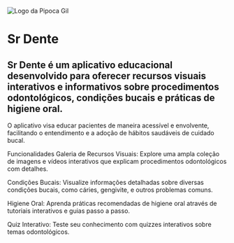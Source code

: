 ![Logo da Pipoca Gil](https://media.licdn.com/dms/image/C4D0BAQG9xHNBZdXEsA/company-logo_200_200/0/1645538772194/pipoca_gil_logo?e=2147483647&v=beta&t=0umotbH59HGBlW3aLiN5M2oyOjd-27IKLNY5cUy94kY)

# Sr Dente

## Sr Dente é um aplicativo educacional desenvolvido para oferecer recursos visuais interativos e informativos sobre procedimentos odontológicos, condições bucais e práticas de higiene oral. 
O aplicativo visa educar pacientes de maneira acessível e envolvente, facilitando o entendimento e a adoção de hábitos saudáveis de cuidado bucal.

Funcionalidades
Galeria de Recursos Visuais: Explore uma ampla coleção de imagens e vídeos interativos que explicam procedimentos odontológicos com detalhes.

Condições Bucais: Visualize informações detalhadas sobre diversas condições bucais, como cáries, gengivite, e outros problemas comuns.

Higiene Oral: Aprenda práticas recomendadas de higiene oral através de tutoriais interativos e guias passo a passo.

Quiz Interativo: Teste seu conhecimento com quizzes interativos sobre temas odontológicos.
